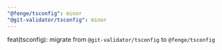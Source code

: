 ```yaml
---
"@fenge/tsconfig": minor
"@git-validator/tsconfig": minor
---
```


feat(tsconfig): migrate from `@git-validator/tsconfig` to `@fenge/tsconfig`

